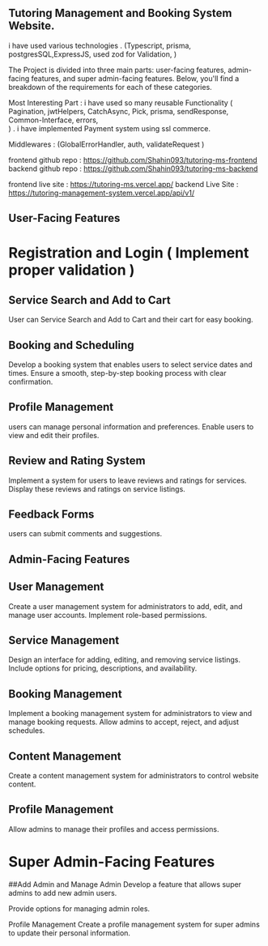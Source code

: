 ## Tutoring Management and Booking System Website.

i have used various technologies . (Typescript, prisma, postgresSQL,ExpressJS, used zod for Validation, )

The Project is divided into three main parts: user-facing features, admin-facing features, and super admin-facing features. Below, you'll find a breakdown of the requirements for each of these categories.

Most Interesting Part : i have used so many reusable Functionality (
Pagination, jwtHelpers, CatchAsync, Pick, prisma, sendResponse, Common-Interface, errors,  
) . i have implemented Payment system using ssl commerce.

Middlewares : (GlobalErrorHandler, auth, validateRequest )

frontend github repo : https://github.com/Shahin093/tutoring-ms-frontend
backend github repo : https://github.com/Shahin093/tutoring-ms-backend

frontend live site : https://tutoring-ms.vercel.app/
backend Live Site : https://tutoring-management-system.vercel.app/api/v1/

## User-Facing Features

# Registration and Login ( Implement proper validation )

## Service Search and Add to Cart

User can Service Search and Add to Cart and their cart for easy booking.

## Booking and Scheduling

Develop a booking system that enables users to select service dates and times.
Ensure a smooth, step-by-step booking process with clear confirmation.

## Profile Management

users can manage personal information and preferences.
Enable users to view and edit their profiles.

## Review and Rating System

Implement a system for users to leave reviews and ratings for services.
Display these reviews and ratings on service listings.

## Feedback Forms

users can submit comments and suggestions.

## Admin-Facing Features

## User Management

Create a user management system for administrators to add, edit, and manage user accounts.
Implement role-based permissions.

## Service Management

Design an interface for adding, editing, and removing service listings.
Include options for pricing, descriptions, and availability.

## Booking Management

Implement a booking management system for administrators to view and manage booking requests.
Allow admins to accept, reject, and adjust schedules.

## Content Management

Create a content management system for administrators to control website content.

## Profile Management

Allow admins to manage their profiles and access permissions.

# Super Admin-Facing Features

##Add Admin and Manage Admin
Develop a feature that allows super admins to add new admin users.

Provide options for managing admin roles.

Profile Management
Create a profile management system for super admins to update their personal information.
